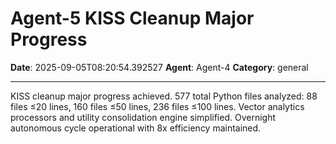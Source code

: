 # Agent-5 KISS Cleanup Major Progress

**Date**: 2025-09-05T08:20:54.392527
**Agent**: Agent-4
**Category**: general

---

KISS cleanup major progress achieved. 577 total Python files analyzed: 88 files ≤20 lines, 160 files ≤50 lines, 236 files ≤100 lines. Vector analytics processors and utility consolidation engine simplified. Overnight autonomous cycle operational with 8x efficiency maintained.
